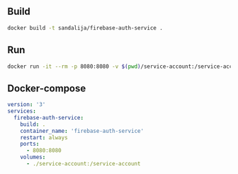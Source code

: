 ## Build 

```bash
docker build -t sandalija/firebase-auth-service .
```
## Run

```bash
docker run -it --rm -p 8080:8080 -v $(pwd)/service-account:/service-account sandalija/firebase-auth-service
```

## Docker-compose
```yml
version: '3'
services:
  firebase-auth-service:
    build: .
    container_name: 'firebase-auth-service'
    restart: always
    ports:
      - 8080:8080
    volumes:
      - ./service-account:/service-account
```
